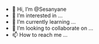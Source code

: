 - 👋 Hi, I’m @Sesanyane
- 👀 I’m interested in ...
- 🌱 I’m currently learning ...
- 💞️ I’m looking to collaborate on ...
- 📫 How to reach me ...

<!---
Sesanyane/Sesanyane is a ✨ special ✨ repository because its `README.md` (this file) appears on your GitHub profile.
You can click the Preview link to take a look at your changes.
--->
